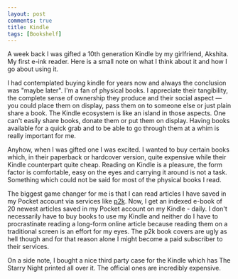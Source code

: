 ```yaml
---
layout: post
comments: true
title: Kindle
tags: [Bookshelf]
---
```


A week back I was gifted a 10th generation Kindle by my girlfriend, Akshita. My first e-ink reader. Here is a small note on what I think about it and how I go about using it.

I had contemplated buying kindle for years now and always the conclusion was "maybe later". I'm a fan of physical books. I appreciate their tangibility, the complete sense of ownership they produce and their social aspect — you could place them on display, pass them on to someone else or just plain share a book. The Kindle ecosystem is like an island in those aspects. One can't easily share books, donate them or put them on display. Having books available for a quick grab and to be able to go through them   at a whim is really important for me.

Anyhow, when I was gifted one I was excited. I wanted to buy certain books which, in their paperback or hardcover version, quite expensive while their Kindle counterpart quite cheap. Reading on Kindle is a pleasure, the form factor is comfortable, easy on the eyes and carrying it around is not a task. Something which could not be said for most of the physical books I read. 

The biggest game changer for me is that I can read articles I have saved in my Pocket account via services like [p2k](p2k.co). Now, I get an indexed e-book of 20 newest articles saved in my Pocket account on my Kindle - daily. I don't necessarily have to buy books to use my Kindle and neither do I have to procrastinate reading a long-form online article because reading them on a traditional screen is an effort for my eyes. The p2k book covers are ugly as hell though and for that reason alone I might become a paid subscriber to their services.

On a side note, I bought a nice third party case for the Kindle which has The Starry Night printed all over it. The official ones are incredibly expensive.


